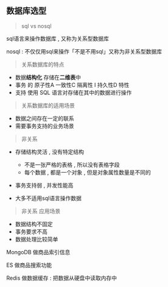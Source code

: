 ## 数据库选型

> sql vs nosql

sql语言来操作数据库 , 又称为关系型数据库

nosql : 不仅仅用sql来操作「不是不用sql」又称为非关系型数据库



> 关系数据库的特点

- 数据**结构化** 存储在**二维表**中
- 事务 的 原子性A  一致性C  隔离性 I  持久性D 特性
- 支持 使用 SQL 语言对存储在其中的数据进行操作



> 关系数据库的适用场景

- 数据之间存在一定的联系
- 需要事务支持的业务场景



> 非关系

- 存储结构灵活 , 没有特定结构
  - 不是一张严格的表格 , 所以没有表格字段
  - 每个数据 , 都是一个对象 , 但是对象属性数量是不同的

- 事务支持弱 , 并发性能高
- 大多不适用sql语言操作数据



> 非关系 应用场景

- 数据结构不固定
- 事务要求不高
- 数据处理比较简单





MongoDB 做商品索引信息

ES 做商品搜索功能

Redis  做数据缓存 : 把数据从硬盘中读取内存中





